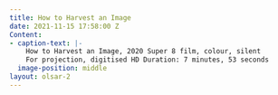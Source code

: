 ```yaml
---
title: How to Harvest an Image
date: 2021-11-15 17:58:00 Z
Content:
- caption-text: |-
    How to Harvest an Image, 2020 Super 8 film, colour, silent
    For projection, digitised HD Duration: 7 minutes, 53 seconds
  image-position: middle
layout: olsar-2
---
```


